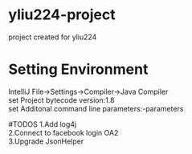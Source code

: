 # yliu224-project
project created for yliu224

# Setting Environment
IntelliJ File->Settings->Compiler->Java Compiler <br/>
set Project bytecode version:1.8 <br/>
set Additonal command line parameters:-parameters <br/>

#TODOS
1.Add log4j<br/>
2.Connect to facebook login OA2<br/>
3.Upgrade JsonHelper<br/>
